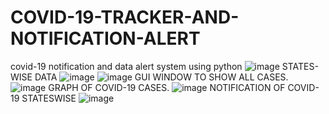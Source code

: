 # COVID-19-TRACKER-AND-NOTIFICATION-ALERT
covid-19 notification and data alert system using python 
![image](https://user-images.githubusercontent.com/62200901/127028836-0769cbbc-942f-4b77-b4c5-b640197f8b0f.png)
STATES-WISE DATA
![image](https://user-images.githubusercontent.com/62200901/127029449-84158fd7-69ea-4891-a487-4cd9efc466aa.png)
![image](https://user-images.githubusercontent.com/62200901/127029462-4ddd646d-4417-464f-9cce-cc950bc2d3ac.png)
GUI WINDOW TO SHOW ALL CASES.
![image](https://user-images.githubusercontent.com/62200901/127029495-7a89b51f-e58c-44d3-9703-39c78d32e5c2.png)
GRAPH OF COVID-19 CASES.
![image](https://user-images.githubusercontent.com/62200901/127029518-314e8e9a-ac4d-4ff2-9939-7c944644ce29.png)
NOTIFICATION OF COVID-19 STATESWISE
![image](https://user-images.githubusercontent.com/62200901/127029536-ae08df91-120e-4d50-afb1-21bc02f36027.png)

